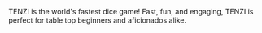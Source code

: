TENZI is the world's fastest dice game! Fast, fun, and engaging, TENZI is perfect for table top beginners and aficionados alike.
